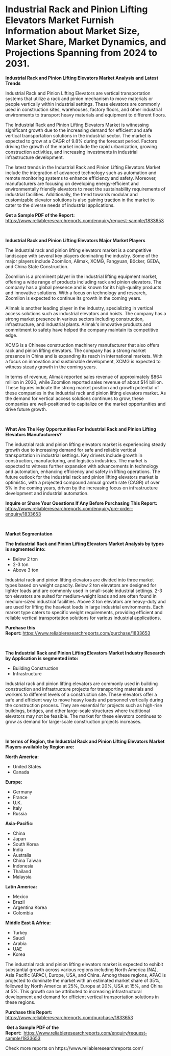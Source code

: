 <p><h1>Industrial Rack and Pinion Lifting Elevators Market Furnish Information about Market Size, Market Share, Market Dynamics, and Projections Spanning from 2024 to 2031.</h1></p><p><strong>Industrial Rack and Pinion Lifting Elevators Market Analysis and Latest Trends</strong></p>
<p><p>Industrial Rack and Pinion Lifting Elevators are vertical transportation systems that utilize a rack and pinion mechanism to move materials or people vertically within industrial settings. These elevators are commonly used in construction sites, warehouses, factory floors, and other industrial environments to transport heavy materials and equipment to different floors.</p><p>The Industrial Rack and Pinion Lifting Elevators Market is witnessing significant growth due to the increasing demand for efficient and safe vertical transportation solutions in the industrial sector. The market is expected to grow at a CAGR of 9.8% during the forecast period. Factors driving the growth of the market include the rapid urbanization, growing construction activities, and increasing investments in industrial infrastructure development.</p><p>The latest trends in the Industrial Rack and Pinion Lifting Elevators Market include the integration of advanced technology such as automation and remote monitoring systems to enhance efficiency and safety. Moreover, manufacturers are focusing on developing energy-efficient and environmentally friendly elevators to meet the sustainability requirements of industrial facilities. Additionally, the trend towards modular and customizable elevator solutions is also gaining traction in the market to cater to the diverse needs of industrial applications.</p></p>
<p><strong>Get a Sample PDF of the Report:&nbsp;</strong> <a href="https://www.reliableresearchreports.com/enquiry/request-sample/1833653">https://www.reliableresearchreports.com/enquiry/request-sample/1833653</a></p>
<p>&nbsp;</p>
<p><strong>Industrial Rack and Pinion Lifting Elevators Major Market Players</strong></p>
<p><p>The industrial rack and pinion lifting elevators market is a competitive landscape with several key players dominating the industry. Some of the major players include Zoomlion, Alimak, XCMG, Fangyuan, Böcker, GEDA, and China State Construction. </p><p>Zoomlion is a prominent player in the industrial lifting equipment market, offering a wide range of products including rack and pinion elevators. The company has a global presence and is known for its high-quality products and innovative solutions. With a focus on technology and research, Zoomlion is expected to continue its growth in the coming years.</p><p>Alimak is another leading player in the industry, specializing in vertical access solutions such as industrial elevators and hoists. The company has a strong market presence in various sectors including construction, infrastructure, and industrial plants. Alimak's innovative products and commitment to safety have helped the company maintain its competitive edge.</p><p>XCMG is a Chinese construction machinery manufacturer that also offers rack and pinion lifting elevators. The company has a strong market presence in China and is expanding its reach in international markets. With a focus on innovation and sustainable development, XCMG is expected to witness steady growth in the coming years.</p><p>In terms of revenue, Alimak reported sales revenue of approximately $864 million in 2020, while Zoomlion reported sales revenue of about $14 billion. These figures indicate the strong market position and growth potential of these companies in the industrial rack and pinion lifting elevators market. As the demand for vertical access solutions continues to grow, these companies are well-positioned to capitalize on the market opportunities and drive future growth.</p></p>
<p>&nbsp;</p>
<p><strong>What Are The Key Opportunities For Industrial Rack and Pinion Lifting Elevators Manufacturers?</strong></p>
<p><p>The industrial rack and pinion lifting elevators market is experiencing steady growth due to increasing demand for safe and reliable vertical transportation in industrial settings. Key drivers include growth in construction, manufacturing, and logistics industries. The market is expected to witness further expansion with advancements in technology and automation, enhancing efficiency and safety in lifting operations. The future outlook for the industrial rack and pinion lifting elevators market is optimistic, with a projected compound annual growth rate (CAGR) of over 5% in the coming years, driven by the increasing focus on infrastructure development and industrial automation.</p></p>
<p><strong>Inquire or Share Your Questions If Any Before Purchasing This Report:</strong> <a href="https://www.reliableresearchreports.com/enquiry/pre-order-enquiry/1833653">https://www.reliableresearchreports.com/enquiry/pre-order-enquiry/1833653</a></p>
<p>&nbsp;</p>
<p><strong>Market Segmentation</strong></p>
<p><strong>The Industrial Rack and Pinion Lifting Elevators Market Analysis by types is segmented into:</strong></p>
<p><ul><li>Below 2 ton</li><li>2-3 ton</li><li>Above 3 ton</li></ul></p>
<p><p>Industrial rack and pinion lifting elevators are divided into three market types based on weight capacity. Below 2 ton elevators are designed for lighter loads and are commonly used in small-scale industrial settings. 2-3 ton elevators are suited for medium-weight loads and are often found in medium-sized industrial facilities. Above 3 ton elevators are heavy-duty and are used for lifting the heaviest loads in large industrial environments. Each market type caters to specific weight requirements, providing efficient and reliable vertical transportation solutions for various industrial applications.</p></p>
<p><strong>Purchase this Report:&nbsp;</strong><a href="https://www.reliableresearchreports.com/purchase/1833653">https://www.reliableresearchreports.com/purchase/1833653</a></p>
<p>&nbsp;</p>
<p><strong>The Industrial Rack and Pinion Lifting Elevators Market Industry Research by Application is segmented into:</strong></p>
<p><ul><li>Building Construction</li><li>Infrastructure</li></ul></p>
<p><p>Industrial rack and pinion lifting elevators are commonly used in building construction and infrastructure projects for transporting materials and workers to different levels of a construction site. These elevators offer a safe and efficient way to move heavy loads and personnel vertically during the construction process. They are essential for projects such as high-rise buildings, bridges, and other large-scale structures where traditional elevators may not be feasible. The market for these elevators continues to grow as demand for large-scale construction projects increases.</p></p>
<p>&nbsp;</p>
<p><strong>In terms of Region, the Industrial Rack and Pinion Lifting Elevators Market Players available by Region are:</strong></p>
<p>
    <p> <strong> North America: </strong>
        <ul>
            <li>United States</li>
            <li>Canada</li>
        </ul>
        </p> 
    <p> <strong> Europe: </strong>
        <ul>
            <li>Germany</li>
            <li>France</li>
            <li>U.K.</li>
            <li>Italy</li>
            <li>Russia</li>
        </ul>
        </p> 
    <p> <strong> Asia-Pacific: </strong>
        <ul>
            <li>China</li>
            <li>Japan</li>
            <li>South Korea</li>
            <li>India</li>
            <li>Australia</li>
            <li>China Taiwan</li>
            <li>Indonesia</li>
            <li>Thailand</li>
            <li>Malaysia</li>
        </ul>
        </p> 
    <p> <strong> Latin America: </strong>
        <ul>
            <li>Mexico</li>
            <li>Brazil</li>
            <li>Argentina Korea</li>
            <li>Colombia</li>
        </ul>
        </p> 
    <p> <strong> Middle East & Africa: </strong>
        <ul>
            <li>Turkey</li>
            <li>Saudi</li>
            <li>Arabia</li>
            <li>UAE</li>
            <li>Korea</li>
        </ul>
    </p>
    </p>
<p><p>The industrial rack and pinion lifting elevators market is expected to exhibit substantial growth across various regions including North America (NA), Asia Pacific (APAC), Europe, USA, and China. Among these regions, APAC is projected to dominate the market with an estimated market share of 35%, followed by North America at 25%, Europe at 20%, USA at 15%, and China at 5%. This growth can be attributed to increasing infrastructural development and demand for efficient vertical transportation solutions in these regions.</p></p>
<p><strong>Purchase this Report: </strong><a href="https://www.reliableresearchreports.com/purchase/1833653">https://www.reliableresearchreports.com/purchase/1833653</a></p>
<p>&nbsp;<strong>Get a Sample PDF of the Report:&nbsp;&nbsp;</strong><a href="https://www.reliableresearchreports.com/enquiry/request-sample/1833653">https://www.reliableresearchreports.com/enquiry/request-sample/1833653</a></p>
<p><strong></strong></p>
<p>Check more reports on https://www.reliableresearchreports.com/</p>